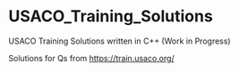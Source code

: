# USACO_Training_Solutions
USACO Training Solutions written in C++ (Work in Progress) 

Solutions for Qs from https://train.usaco.org/
